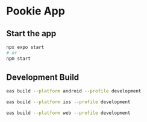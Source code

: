 # Pookie App

## Start the app

```bash
npx expo start
# or
npm start
```
   
## Development Build
```bash
eas build --platform android --profile development

eas build --platform ios --profile development

eas build --platform web --profile development
```